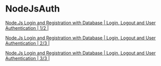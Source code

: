 # NodeJsAuth

[Node.Js Login and Registration with Database | Login, Logout and User Authentication | 1/2 |](https://www.youtube.com/watch?v=ILviQic0c8g)

[Node.Js Login and Registration with Database | Login, Logout and User Authentication | 2/3 |](https://www.youtube.com/watch?v=S6VE2lsAGo0)

[Node.Js Login and Registration with Database | Login, Logout and User Authentication | 3/3 |](https://www.youtube.com/watch?v=c6zI1gCaO-c)
